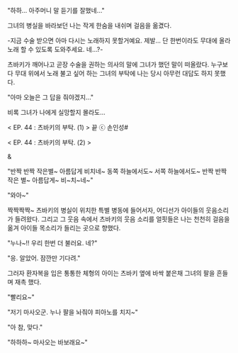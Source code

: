 "하하... 아주머니 말 듣기를 잘했네..." 

그녀의 병실을 바라보던 나는 작게 한숨을 내쉬며 걸음을 옮겼다. 

-지금 수술 받으면 아마 다시는 노래하지 못할거예요. 제발... 단 한번이라도 무대에 올라 노래 할 수 있도록 도와주세요. 네...?- 

츠바키가 깨어나고 곧장 수술을 권하는 의사의 말에 그녀가 했던 말이 떠올랐다. 
누구보다 무대 위에서 노래 불고 싶어 하는 그녀의 부탁에 나는 당시 아무런 대답도 하지 못했다. 

"아마 오늘은 그 답을 줘야겠지..." 

비록 그녀가 나에게 실망할지 몰라도...

< EP. 44 : 츠바키의 부탁. (1) > 끝
ⓒ 손인성#

< EP. 44 : 츠바키의 부탁. (2) >

& 

"반짝 반짝 작은별~ 아름답게 비치네~ 동쪽 하늘에서도~ 서쪽 하늘에서도~ 반짝 반짝 작은 별~ 아름답게~ 비~치~네~" 

"와아~" 

짝짝짝짝~ 
츠바키의 병실이 위치한 특별 병동에 들어서자, 어디선가 아이들의 웃음소리가 들려왔다. 
그리고 그 웃음 속에서 츠바키의 웃음 소리를 얼핏들은 나는 천천히 걸음을 옮겨 아이들 목소리가 들리는 곳으로 향했다. 

"누나~!! 우리 한번 더 불러요. 네?" 

"응. 알았어. 잠깐만 기다려." 

그러자 환자복을 입은 통통한 체형의 아이는 츠바키 옆에 바싹 붙은채 그녀의 팔을 흔들며 재촉 했다. 

"빨리요~" 

"저기 마사오군. 누나 팔을 놔줘야 피아노를 치지~" 

"아 참, 맞다." 

"하하하~ 마사오는 바보래요~" 